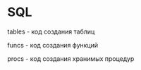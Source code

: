 # SQL

tables - код создания таблиц

funcs - код создания функций

procs - код создания хранимых процедур
